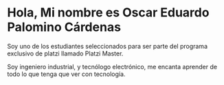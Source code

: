 # Hola, Mi nombre es Oscar Eduardo Palomino Cárdenas

Soy uno de los estudiantes seleccionados para ser parte del programa exclusivo de platzi llamado Platzi Master.

Soy ingeniero industrial, y tecnólogo electrónico, me encanta aprender de todo lo que tenga que ver con tecnología.

